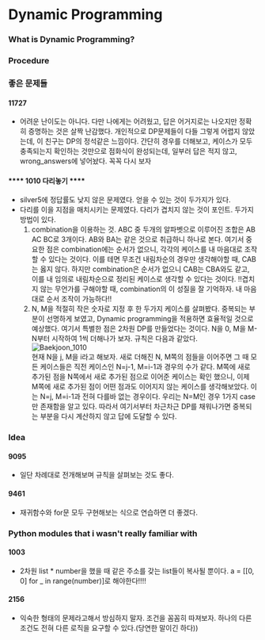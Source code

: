 # Dynamic Programming
### What is Dynamic Programming?

### Procedure


### 좋은 문제들
#### 11727
- 어려운 난이도는 아니다. 다만 나에게는 어려웠고, 답은 어거지로는 나오지만 정확히 증명하는 것은 살짝 난감했다. 개인적으로 DP문제들이 다들 그렇게 어렵지 않았는데, 이 친구는 DP의 정석같은 느낌이다. 간단히 경우를 더해보고, 케이스가 모두 충족되는지 확인하는 것만으로 점화식이 완성되는데, 일부러 답은 적지 않고, wrong_answers에 넣어놨다. 꼭꼭 다시 보자

#### **** 1010 다리놓기 ****
- silver5에 정답률도 낮지 않은 문제였다. 얻을 수 있는 것이 두가지가 있다.
- 다리를 이을 지점을 매치시키는 문제였다. 다리가 겹치지 않는 것이 포인트. 두가지 방법이 있다.
  1. combination을 이용하는 것. ABC 중 두개의 알파벳으로 이루어진 조합은 AB AC BC로 3개이다. AB와 BA는 같은 것으로 취급하니 하나로 본다. 여기서 중요한 점은 combination에는 순서가 없으니, 각각의 케이스를 내 마음대로 조작할 수 있다는 것이다. 이를 테면 무조건 내림차순의 경우만 생각해야할 때, CAB는 옳지 않다. 하지만 combination은 순서가 없으니 CAB는 CBA와도 같고, 이를 내 임의로 내림차순으로 정리된 케이스로 생각할 수 있다는 것이다. !!겹치지 않는 무언가를 구해야할 때, combination의 이 성질을 잘 기억하자. 내 마음대로 순서 조작이 가능하다!!
  2. N, M을 적절히 작은 숫자로 지정 후 한 두가지 케이스를 살펴봤다. 중복되는 부분이 선명하게 보였고, Dynamic programming을 적용하면 효율적일 것으로 예상했다. 여기서 특별한 점은 2차원 DP를 만들었다는 것이다. N을 0, M을 M-N부터 시작하여 1씩 더해나가 보자. 규칙은 다음과 같았다.  
  ![Baekjoon_1010](./../image/Baekjoon_1010.jpeg)  
  현재 N을 j, M을 i라고 해보자. 새로 더해진 N, M쪽의 점들을 이어주면 그 때 모든 케이스들은 직전 케이스인 N=j-1, M=i-1과 경우의 수가 같다. M쪽에 새로 추가된 점을 N쪽에서 새로 추가된 점으로 이어준 케이스는 확인 했으니, 이제 M쪽에 새로 추가된 점이 어떤 점과도 이어지지 않는 케이스를 생각해보았다. 이는 N=j, M=i-1과 전혀 다를바 없는 경우이다. 우리는 N=M인 경우 1가지 case만 존재함을 알고 있다. 따라서 여기서부터 차근차근 DP를 채워나가면 중복되는 부분을 다시 계산하지 않고 답에 도달할 수 있다.

### Idea
#### 9095
- 일단 차례대로 전개해보며 규칙을 살펴보는 것도 좋다.

#### 9461
- 재귀함수와 for문 모두 구현해보는 식으로 연습하면 더 좋겠다.

### Python modules that i wasn't really familiar with
#### 1003
- 2차원 list * number을 했을 때 같은 주소를 갖는 list들이 복사될 뿐이다. a = [[0, 0] for _ in range(number)]로 해야한다!!!!

#### 2156
- 익숙한 형태의 문제라고해서 방심하지 말자. 조건을 꼼꼼히 따져보자. 하나의 다른 조건도 전혀 다른 로직을 요구할 수 있다.(당연한 말이긴 하다))